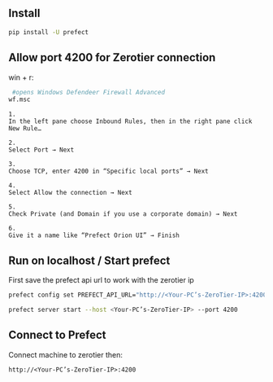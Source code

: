 
## Install
```bash
pip install -U prefect
```

## Allow port 4200 for Zerotier connection
win + r:
```bash
 #opens Windows Defendeer Firewall Advanced
wf.msc 
```

```
1.
In the left pane choose Inbound Rules, then in the right pane click New Rule…

2.
Select Port → Next

3.
Choose TCP, enter 4200 in “Specific local ports” → Next

4.
Select Allow the connection → Next

5.
Check Private (and Domain if you use a corporate domain) → Next

6.
Give it a name like “Prefect Orion UI” → Finish

```

## Run on localhost / Start prefect
First save the prefect api url to work with the zerotier ip

```bash
prefect config set PREFECT_API_URL="http://<Your-PC’s-ZeroTier-IP>:4200/api"
```
```bash
prefect server start --host <Your-PC’s-ZeroTier-IP> --port 4200
```

## Connect to Prefect
Connect machine to zerotier then:

``http://<Your-PC’s-ZeroTier-IP>:4200``

